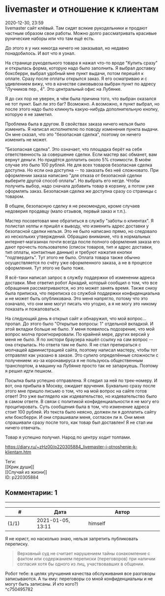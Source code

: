 livemaster и отношение к клиентам
=================================

  
2020-12-30, 23:59  
 livemaster сайт клёвый. Там сидят всякие рукодельники и продают частным образом свои работы. Можно долго рассматривать красивые рунические наборы или что там ещё есть.   
   
 До этого я у них никогда ничего не заказывал, но недавно понадобилось. И вот что я узнал.   
   
 На странице рукодельного товара я нажал что-то вроде "Купить сразу" и открылась форма, которую надо было заполнить. Я выбрал доставку боксберри, выбрал удобный мне пункт выдачи, потом перешёл к оплате. Сразу после оплаты открылся заказ. Я его осматриваю и с удивлением вижу, что в качестве самовывоза выбран пункт по адресу "Лучников пер., 4". Это центральный офис на Лубянке.   
   
 Я до сих пор не уверен, в чём была причина того, что выбран оказался не тот пункт. Был ли это баг? Возможно. А возможно, я пункт выбрал, но после этого надо было кликнуть какую-нибудь дополнительную кнопку, которую я не заметил.   
   
 Проблема была в другом. В свойствах заказа ничего нельзя было изменить. Я написал исполнителю по поводу изменения пункта выдачи. Он мне сказал, что это "безопасная сделка", поэтому он ничего изменить не может.   
   
 "Безопасная сделка". Это означает, что площадка берёт на себя ответственность за совершение сделки. Если мастер вас обманет, вам вернут деньги. Но придётся доплатить около 5% стоимости. В моём случае это было 100 рублей. Не для всех товаров безопасная сделка доступна. Но если она доступна -- то заказать без неё сложновато. При оформлении заказа написано "для отказа от безопасной сделки выберите другой способ оплаты". Но выбрать его негде. Чтобы получить выбор, надо сначала добавить товар в корзину, а потом уже оформлять заказ. Безопасная сделка же доступна сразу со страницы с товаром.   
   
 В общем, безопасную сделку я не рекомендую, кроме случаев недоверия продавцу (мало отзывов, первый заказ и т.п.).   
   
 Мастер посоветовал мне обратиться в службу "заботы о клиентах". Я полистал хелпы и пришёл к выводу, что изменить адрес доставки у безопасной сделки нельзя. Это не было написано прямо, но следовало из нескольких утверждений. Обращаю внимание, что в нормальных интернет-магазинах почти всегда после полного оформления заказа его дают прочесть пользователю (список товаров, тип и адрес доставки, тип оплаты, контактные данные) и требуют нажатия кнопки "подтвердить". Тут этого не было. Оплата товара также обычно осуществляется по счёту уже оформленного заказа, а не в процессе оформления. Тут этого не было тоже.   
   
 Я всё-таки написал запрос в службу поддержки об изменении адреса доставки. Мне ответил робот Аркадий, который сообщил о том, что все обращения рассматриваются, но это может занять время. Также снизу была приписка, что переписка со службой поддержки конфиденциальна и не может быть опубликована. Это меня напрягло, потому что это означало, что они мне могут писать что угодно, а я не могу это никому показать и пожаловаться.   
   
 На следующий день я открыл сайт и обнаружил, что мой вопрос... пропал. До этого было "Открытые вопросы: 1" отдельной вкладкой. И этой вкладки больше не было. У меня появилось подозрение, что мой вопрос молча проигнорировали. По крайней мере, других версий у меня не было. Я по хистори браузера нашёл ссылку на сам вопрос -- она открылась. Но ответа там не было. Я не стал препираться с молчащей администрацией сайта, поэтому написал мастеру, чтобы тот отправлял как указано в заказе. Это сулило определённые сложности с получением: из-за коронавируса я не пользуюсь общественным транспортом, а машину на Лубянке просто так не запаркуешь. Поэтому я решил идти пешком.   
   
 Посылка была успешно отправлена. Я следил за ней по трек-номеру. И вот, она прибыла в Москву, ожидает вручения. Буквально сразу после этого мне пришло письмо о том, что на мой вопрос на сайте готов ответ! Это уже выглядело как издевательство, но издевательство было в самом ответе. В связи с политикой конфиденциальности я не могу его процитировать. Суть сообщения была в том, что изменение адреса стоит 100 рублей. Из текста было неясно, должен ли я доплатить сайту или боксберри. И они спрашивали меня, согласен ли я. Они меня спрашивали сразу после того, как товар был доставлен! Я не стал им ничего отвечать.   
   
 Товар я успешно получил. Народ по центру ходит толпами.   
  
<https://diary.ru/~zHz00/p220305884_livemaster-i-otnoshenie-k-klientam.htm>  
  
Теги:  
[[Крик души]]  
[[Случай из жизни]]  
ID: p220305884  


Комментарии: 1
--------------

  


---



|         #         |              Дата              |                     Автор                     |           ID           |
| --- | --- | --- | --- |
| (1/1) | 2021-01-05, 13:11 | himself | c750495782 |

  
 Я не юрист, но насколько знаю, нельзя запретить публиковать переписку.   
   
 > Верховный суд не считает нарушением тайны ознакомление с фактом или содержанием переписки (переговоров) при наличии согласия хотя бы одного из лиц, участвовавших в общении.   
   
 Робот тебе: в целях улучшения качества обслуживания все разговоры записываются. А ты ему: переговоры со мной конфиденциальны и не могут быть записаны. И кто кого?)   
 ^c750495782